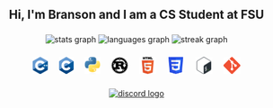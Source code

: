 <h2 align="center">Hi, I'm Branson and I am a CS Student at FSU</h2>

###

<div align="center">
  <img src="https://github-readme-stats.vercel.app/api?username=bransoned&hide_title=false&hide_rank=false&show_icons=true&include_all_commits=true&count_private=true&disable_animations=false&theme=buefy&locale=en&hide_border=false&order=1" height="150" alt="stats graph"  />
  <img src="https://github-readme-stats.vercel.app/api/top-langs?username=bransoned&locale=en&hide_title=false&layout=compact&card_width=320&langs_count=5&theme=buefy&hide_border=false&order=2" height="150" alt="languages graph"  />
  <img src="https://streak-stats.demolab.com?user=bransoned&locale=en&mode=daily&theme=buefy&hide_border=false&border_radius=5&order=3" height="150" alt="streak graph"  />
</div>

###

<div align="center">
  <img src="static/C++_logo.png" height="30" alt="cplusplus logo"  />
  <img width="12" />
  <img src="static/C_logo.png" height="30" alt="c logo"  />
  <img width="12" />
  <img src="static/Python_logo.png" height="30" alt="python logo"  />
  <img width="12" />
  <img src="static/Rust_logo.png" height="30" alt="rust logo"  />
  <img width="12" />
  <img src="static/HTML5_logo.png" height="30" alt="html5 logo"  />
  <img width="12" />
  <img src="static/CSS3_logo.png" height="30" alt="css3 logo"  />
  <img width="12" />
  <img src="static/Bash_logo.png" height="30" alt="bash logo"  />
  <img width="12" />
  <img src="static/Git_logo.png" height="30" alt="git logo"  />
</div>

###

<div align="center">
  
  <a href="https://discordapp.com/users/b.ranson" target="_blank">
    <img src="https://img.shields.io/static/v1?message=Discord&logo=discord&label=&color=7289DA&logoColor=white&labelColor=&style=for-the-badge" height="35" alt="discord logo"  />
  </a>
  <!---
  <a href= "https://www.linkedin.com/in/bransonb" target="_blank">
    <img src="https://img.shields.io/static/v1?message=LinkedIn&logo=linkedin&label=&color=0077B5&logoColor=white&labelColor=&style=for-the-badge" height="35" alt="linkedin logo"  />
  </a>

  <a href="MAILTO:bransoninternships@gmail.com" target="_blank">
    <img src="https://img.shields.io/static/v1?message=Gmail&logo=gmail&label=&color=D14836&logoColor=white&labelColor=&style=for-the-badge" height="35" alt="gmail logo"  />
  </a>
  --->
</div>

###
<!---
bransoned/bransoned is a ✨ special ✨ repository because its `README.md` (this file) appears on your GitHub profile.
You can click the Preview link to take a look at your changes.
--->
